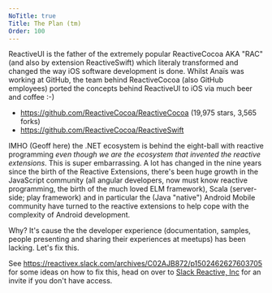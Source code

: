 ```yaml
---
NoTitle: true
Title: The Plan (tm)
Order: 100
---
```

ReactiveUI is the father of the extremely popular ReactiveCocoa AKA "RAC" (and also by extension ReactiveSwift) which literaly transformed and changed the way iOS software development is done. Whilst Anaïs was working at GitHub, the team behind ReactiveCocoa (also GitHub employees) ported the concepts behind ReactiveUI to iOS via much beer and coffee  :-)

* https://github.com/ReactiveCocoa/ReactiveCocoa (19,975 stars, 3,565 forks)
* https://github.com/ReactiveCocoa/ReactiveSwift

IMHO (Geoff here) the .NET ecosystem is behind the eight-ball with reactive programming _even though we are the ecosystem that invented the reactive extensions_. This is super embarrassing. A lot has changed in the nine years since the birth of the Reactive Extensions, there's been huge growth in the JavaScript community (all angular developers, now must know reactive programming, the birth of the much loved ELM framework), Scala (server-side; play framework) and in particular the (Java "native") Android Mobile community have turned to the reactive extensions to help cope with the complexity of Android development. 

Why? It's cause the the developer experience (documentation, samples, people presenting and sharing their experiences at meetups) has been lacking. Let's fix this.

See https://reactivex.slack.com/archives/C02AJB872/p1502462627603705 for some ideas on how to fix this, head on over to [Slack Reactive, Inc](https://join.slack.com/t/reactivex/shared_invite/zt-lt48skpz-G5WDYOAuzA80_MByZrLT0g) for an invite if you don't have access.
